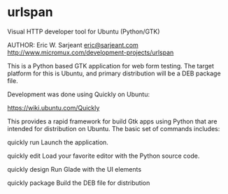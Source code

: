 urlspan
=======

Visual HTTP developer tool for Ubuntu (Python/GTK)

AUTHOR: Eric W. Sarjeant <eric@sarjeant.com>
        http://www.micromux.com/development-projects/urlspan

This is a Python based GTK application for web form testing. The target
platform for this is Ubuntu, and primary distribution will be a DEB
package file.

Development was done using Quickly on Ubuntu:

  https://wiki.ubuntu.com/Quickly

This provides a rapid framework for build Gtk apps using Python that are
intended for distribution on Ubuntu. The basic set of commands includes:

quickly run
   Launch the application.

quickly edit
   Load your favorite editor with the Python source code.

quickly design
   Run Glade with the UI elements

quickly package
   Build the DEB file for distribution


